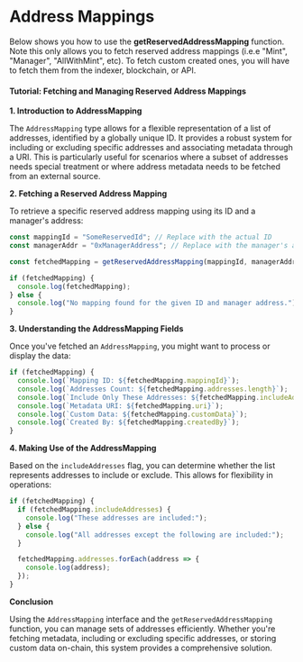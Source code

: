 # Address Mappings

Below shows you how to use the **getReservedAddressMapping** function. Note this only allows you to fetch reserved address mappings (i.e.e "Mint", "Manager", "AllWithMint", etc). To fetch custom created ones, you will have to fetch them from the indexer, blockchain, or API.&#x20;



#### Tutorial: Fetching and Managing Reserved Address Mappings

**1. Introduction to AddressMapping**

The `AddressMapping` type allows for a flexible representation of a list of addresses, identified by a globally unique ID. It provides a robust system for including or excluding specific addresses and associating metadata through a URI. This is particularly useful for scenarios where a subset of addresses needs special treatment or where address metadata needs to be fetched from an external source.

**2. Fetching a Reserved Address Mapping**

To retrieve a specific reserved address mapping using its ID and a manager's address:

```typescript
const mappingId = "SomeReservedId"; // Replace with the actual ID
const managerAddr = "0xManagerAddress"; // Replace with the manager's address

const fetchedMapping = getReservedAddressMapping(mappingId, managerAddr);

if (fetchedMapping) {
  console.log(fetchedMapping);
} else {
  console.log("No mapping found for the given ID and manager address.");
}
```

**3. Understanding the AddressMapping Fields**

Once you've fetched an `AddressMapping`, you might want to process or display the data:

```typescript
if (fetchedMapping) {
  console.log(`Mapping ID: ${fetchedMapping.mappingId}`);
  console.log(`Addresses Count: ${fetchedMapping.addresses.length}`);
  console.log(`Include Only These Addresses: ${fetchedMapping.includeAddresses}`);
  console.log(`Metadata URI: ${fetchedMapping.uri}`);
  console.log(`Custom Data: ${fetchedMapping.customData}`);
  console.log(`Created By: ${fetchedMapping.createdBy}`);
}
```

**4. Making Use of the AddressMapping**

Based on the `includeAddresses` flag, you can determine whether the list represents addresses to include or exclude. This allows for flexibility in operations:

```typescript
if (fetchedMapping) {
  if (fetchedMapping.includeAddresses) {
    console.log("These addresses are included:");
  } else {
    console.log("All addresses except the following are included:");
  }

  fetchedMapping.addresses.forEach(address => {
    console.log(address);
  });
}
```

**Conclusion**

Using the `AddressMapping` interface and the `getReservedAddressMapping` function, you can manage sets of addresses efficiently. Whether you're fetching metadata, including or excluding specific addresses, or storing custom data on-chain, this system provides a comprehensive solution.
